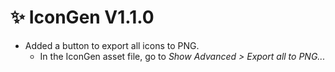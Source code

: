 ﻿---
date: 2024-08-17T10:00
unlisted: true
---

# ✨ IconGen V1.1.0

- Added a button to export all icons to PNG.
  - In the IconGen asset file, go to *Show Advanced > Export all to PNG...*

